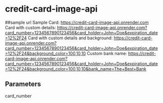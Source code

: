 # credit-card-image-api

##sample url
Sample Card:
https://credit-card-image-api.onrender.com
Card with custom details:
https://credit-card-image-api.onrender.com?card_number=1234567890123456&card_holder=John+Doe&expiration_date=12%2F24
Card with custom details and background:
https://credit-card-image-api.onrender.com?card_number=1234567890123456&card_holder=John+Doe&expiration_date=12%2F24&background_color=100,10,10
Custom bank name:
https://credit-card-image-api.onrender.com?card_number=1234567890123456&card_holder=John+Doe&expiration_date=12%2F24&background_color=100,10,10&bank_name=The+Best+Bank

## Parameters

card_number